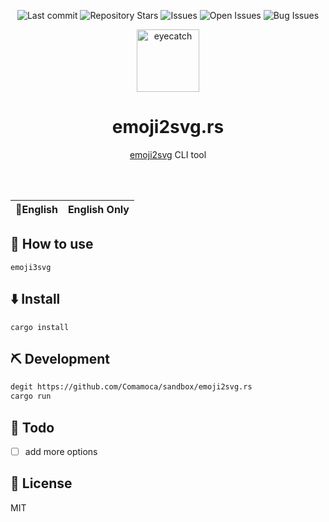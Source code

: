 <div align="center">

![Last commit](https://img.shields.io/github/last-commit/Comamoca/sandbox?style=flat-square)
![Repository Stars](https://img.shields.io/github/stars/Comamoca/sandbox?style=flat-square)
![Issues](https://img.shields.io/github/issues/Comamoca/sandbox?style=flat-square)
![Open Issues](https://img.shields.io/github/issues-raw/Comamoca/sandbox?style=flat-square)
![Bug Issues](https://img.shields.io/github/issues/Comamoca/sandbox/bug?style=flat-square)

<img src="https://emoji2svg.deno.dev/api/🦊" alt="eyecatch" height="100">

# emoji2svg.rs

[emoji2svg](https://emoji2svg.deno.dev) CLI tool

<br>
<br>


</div>

<table>
  <thead>
    <tr>
      <th style="text-align:center">🍔English</th>
      <th style="text-align:center">English Only</a></th>
    </tr>
  </thead>
</table>

<div align="center">

</div>

## 🚀 How to use

```
emoji3svg
```

## ⬇️  Install

```
cargo install
```

## ⛏️   Development

```sh
degit https://github.com/Comamoca/sandbox/emoji2svg.rs
cargo run
```
## 📝 Todo

- [ ] add more options

## 📜 License

MIT
